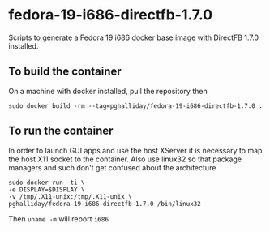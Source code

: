 fedora-19-i686-directfb-1.7.0 
=============================

Scripts to generate a Fedora 19 i686 docker base image with DirectFB 1.7.0 installed.

To build the container
----------------------

On a machine with docker installed, pull the repository then

```
sudo docker build -rm --tag=pghalliday/fedora-19-i686-directfb-1.7.0 .
```

To run the container
--------------------

In order to launch GUI apps and use the host XServer it is necessary to map the host X11 socket to the container.
Also use linux32 so that package managers and such don't get confused about the architecture

```
sudo docker run -ti \
-e DISPLAY=$DISPLAY \
-v /tmp/.X11-unix:/tmp/.X11-unix \
pghalliday/fedora-19-i686-directfb-1.7.0 /bin/linux32
```

Then `uname -m` will report `i686`
